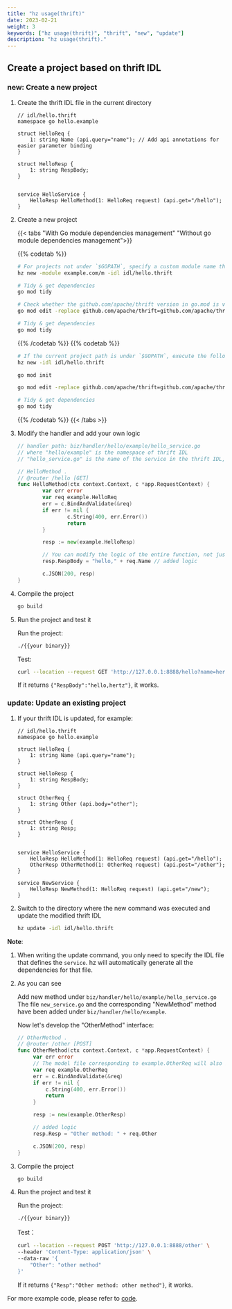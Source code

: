 ```yaml
---
title: "hz usage(thrift)"
date: 2023-02-21
weight: 3
keywords: ["hz usage(thrift)", "thrift", "new", "update"]
description: "hz usage(thrift)."
---
```


## Create a project based on thrift IDL

### new: Create a new project

1. Create the thrift IDL file in the current directory

   ```thrift
   // idl/hello.thrift
   namespace go hello.example

   struct HelloReq {
       1: string Name (api.query="name"); // Add api annotations for easier parameter binding
   }

   struct HelloResp {
       1: string RespBody;
   }


   service HelloService {
       HelloResp HelloMethod(1: HelloReq request) (api.get="/hello");
   }
   ```

2. Create a new project

   {{< tabs "With Go module dependencies management" "Without go module dependencies management">}}

   {{% codetab %}}

   ```bash
   # For projects not under `$GOPATH`, specify a custom module name through the `-module` command provided by the tool:
   hz new -module example.com/m -idl idl/hello.thrift

   # Tidy & get dependencies
   go mod tidy

   # Check whether the github.com/apache/thrift version in go.mod is v0.13.0, if not, continue to execute the remaining code in section 2.2
   go mod edit -replace github.com/apache/thrift=github.com/apache/thrift@v0.13.0

   # Tidy & get dependencies
   go mod tidy
   ```

   {{% /codetab %}}
   {{% codetab %}}

   ```bash
   # If the current project path is under `$GOPATH`, execute the following code block
   hz new -idl idl/hello.thrift

   go mod init

   go mod edit -replace github.com/apache/thrift=github.com/apache/thrift@v0.13.0

   # Tidy & get dependencies
   go mod tidy
   ```

   {{% /codetab %}}
   {{< /tabs >}}

3. Modify the handler and add your own logic

   ```go
   // handler path: biz/handler/hello/example/hello_service.go
   // where "hello/example" is the namespace of thrift IDL
   // "hello_service.go" is the name of the service in the thrift IDL, all methods defined by the service will be generated in this file

   // HelloMethod .
   // @router /hello [GET]
   func HelloMethod(ctx context.Context, c *app.RequestContext) {
           var err error
           var req example.HelloReq
           err = c.BindAndValidate(&req)
           if err != nil {
                   c.String(400, err.Error())
                   return
           }

           resp := new(example.HelloResp)

           // You can modify the logic of the entire function, not just the current template
           resp.RespBody = "hello," + req.Name // added logic

           c.JSON(200, resp)
   }
   ```

4. Compile the project

   ```bash
   go build
   ```

5. Run the project and test it

   Run the project:

   ```bash
   ./{{your binary}}
   ```

   Test:

   ```bash
   curl --location --request GET 'http://127.0.0.1:8888/hello?name=hertz'
   ```

   If it returns `{"RespBody":"hello,hertz"}`, it works.

### update: Update an existing project

1. If your thrift IDL is updated, for example:

   ```thrift
   // idl/hello.thrift
   namespace go hello.example

   struct HelloReq {
       1: string Name (api.query="name");
   }

   struct HelloResp {
       1: string RespBody;
   }

   struct OtherReq {
       1: string Other (api.body="other");
   }

   struct OtherResp {
       1: string Resp;
   }


   service HelloService {
       HelloResp HelloMethod(1: HelloReq request) (api.get="/hello");
       OtherResp OtherMethod(1: OtherReq request) (api.post="/other");
   }

   service NewService {
       HelloResp NewMethod(1: HelloReq request) (api.get="/new");
   }
   ```

2. Switch to the directory where the new command was executed and update the modified thrift IDL

   ```bash
   hz update -idl idl/hello.thrift
   ```

**Note**:

1. When writing the update command, you only need to specify the IDL file that defines the `service`. hz will automatically generate all the dependencies for that file.

3. As you can see

   Add new method under `biz/handler/hello/example/hello_service.go`<br>
   The file `new_service.go` and the corresponding "NewMethod" method have been added under `biz/handler/hello/example`.

   Now let's develop the "OtherMethod" interface:

   ```go
   // OtherMethod .
   // @router /other [POST]
   func OtherMethod(ctx context.Context, c *app.RequestContext) {
        var err error
        // The model file corresponding to example.OtherReq will also be regenerated
        var req example.OtherReq
        err = c.BindAndValidate(&req)
        if err != nil {
            c.String(400, err.Error())
            return
        }

        resp := new(example.OtherResp)

        // added logic
        resp.Resp = "Other method: " + req.Other

        c.JSON(200, resp)
   }
   ```

4. Compile the project

   ```bash
   go build
   ```

5. Run the project and test it

   Run the project:

   ```bash
   ./{{your binary}}
   ```

   Test：

   ```bash
   curl --location --request POST 'http://127.0.0.1:8888/other' \
   --header 'Content-Type: application/json' \
   --data-raw '{
       "Other": "other method"
   }'
   ```

   If it returns `{"Resp":"Other method: other method"}`, it works.

For more example code, please refer to [code](https://github.com/cloudwego/hertz-examples/tree/main/hz/thrift).
